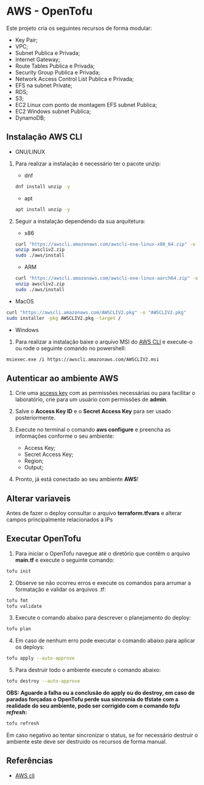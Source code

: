 # AWS - OpenTofu

Este projeto cria os seguintes recursos de forma modular:
+ Key Pair; 
+ VPC;
+ Subnet Publica e Privada;
+ Internet Gateway;
+ Route Tables Publica e Privada;
+ Security Group Publica e Privada;
+ Network Access Control List Publica e Privada;
+ EFS na subnet Private;
+ RDS;
+ S3;
+ EC2 Linux com ponto de montagem EFS subnet Publica;
+ EC2 Windows subnet Publica;
+ DynamoDB;

## Instalação AWS CLI

+ GNU/LINUX

1. Para realizar a instalação é necessário ter o pacote unzip:
   - dnf

   ```bash
   dnf install unzip -y
   ```

   - apt

   ```bash
   apt install unzip -y
   ```

2. Seguir a instalação dependendo da sua arquitetura:
   - x86

   ```bash
   curl "https://awscli.amazonaws.com/awscli-exe-linux-x86_64.zip" -o "awscliv2.zip"
   unzip awscliv2.zip
   sudo ./aws/install
   ``` 

   - ARM

   ```bash
   curl "https://awscli.amazonaws.com/awscli-exe-linux-aarch64.zip" -o "awscliv2.zip"
   unzip awscliv2.zip
   sudo ./aws/install
   ``` 

+ MacOS

```bash
curl "https://awscli.amazonaws.com/AWSCLIV2.pkg" -o "AWSCLIV2.pkg"
sudo installer -pkg AWSCLIV2.pkg -target /
```

+ Windows

1. Para realizar a instalação baixe o arquivo MSI do [AWS CLI](https://awscli.amazonaws.com/AWSCLIV2.msi) e execute-o ou rode o seguinte comando no powershell:
```bash
msiexec.exe /i https://awscli.amazonaws.com/AWSCLIV2.msi
```
## Autenticar ao ambiente AWS

1. Crie uma [access key](https://docs.aws.amazon.com/IAM/latest/UserGuide/id_credentials_access-keys.html) com as permissões necessárias ou para facilitar o laboratório, crie para um usuário com permissões de **admin**.

2. Salve o **Access Key ID** e o **Secret Access Key** para ser usado posteriormente.

3. Execute no terminal o comando **aws configure** e preencha as informações conforme o seu ambiente:

   + Access Key;
   + Secret Access Key;
   + Region;
   + Output;

4. Pronto, já está conectado ao seu ambiente **AWS**!

## Alterar variaveis

Antes de fazer o deploy consultar o arquivo **terraform.tfvars** e alterar campos principalmente relacionados a IPs

## Executar OpenTofu

1. Para iniciar o OpenTofu navegue até o diretório que contêm o arquivo **main.tf** e execute o seguinte comando:

```bash
tofu init
```

2. Observe se não ocorreu erros e execute os comandos para arrumar a formatação e validar os arquivos .tf:

```bash
tofu fmt
tofu validate
```

3. Execute o comando abaixo para descrever o planejamento do deploy:

```bash
tofu plan
```

4. Em caso de nenhum erro pode executar o comando abaixo para aplicar os deploys:

```bash
tofu apply --auto-approve
```

5. Para destruir todo o ambiente execute o comando abaixo:

```bash
tofu destroy --auto-approve
```

**OBS: Aguarde a falha ou a conclusão do apply ou do destroy, em caso de paradas forçadas o OpenTofu perde sua sincronia do tfstate com a realidade do seu ambiente, pode ser corrigido com o comando _tofu refresh_:**

```bash
tofu refresh
```

Em caso negativo ao tentar sincronizar o status, se for necessário destruir o ambiente este deve ser destruido os recursos de forma manual.

## Referências

+ [AWS cli](https://docs.aws.amazon.com/cli/latest/userguide/getting-started-install.html)